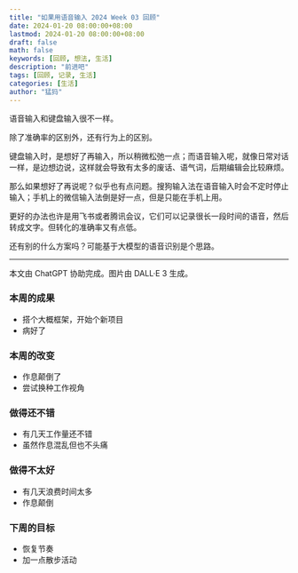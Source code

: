 ```yaml
---
title: "如果用语音输入 2024 Week 03 回顾"
date: 2024-01-20 08:00:00+08:00
lastmod: 2024-01-20 08:00:00+08:00
draft: false
math: false
keywords: [回顾, 想法, 生活]
description: "前进吧"
tags: [回顾, 记录, 生活]
categories: [生活]
author: "猛犸"
---
```


语音输入和键盘输入很不一样。

除了准确率的区别外，还有行为上的区别。

键盘输入时，是想好了再输入，所以稍微松弛一点；而语音输入呢，就像日常对话一样，是边想边说，这样就会导致有太多的废话、语气词，后期编辑会比较麻烦。

那么如果想好了再说呢？似乎也有点问题。搜狗输入法在语音输入时会不定时停止输入；手机上的微信输入法倒是好一点，但是只能在手机上用。

更好的办法也许是用飞书或者腾讯会议，它们可以记录很长一段时间的语音，然后转成文字。但转化的准确率又有点低。

还有别的什么方案吗？可能基于大模型的语音识别是个思路。

---

本文由 ChatGPT 协助完成。图片由 DALL·E 3 生成。

### 本周的成果

- 搭个大概框架，开始个新项目
- 病好了

### 本周的改变

- 作息颠倒了
- 尝试换种工作视角

### 做得还不错

- 有几天工作量还不错
- 虽然作息混乱但也不头痛

### 做得不太好

- 有几天浪费时间太多
- 作息颠倒

### 下周的目标

- 恢复节奏
- 加一点散步活动
